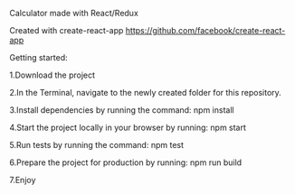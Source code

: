 Calculator made with React/Redux

Created with create-react-app
    https://github.com/facebook/create-react-app


Getting started:

1.Download the project

2.In the Terminal, navigate to the newly created folder for this repository.

3.Install dependencies by running the command: npm install

4.Start the project locally in your browser by running: npm start

5.Run tests by running the command: npm test

6.Prepare the project for production by running: npm run build

7.Enjoy
